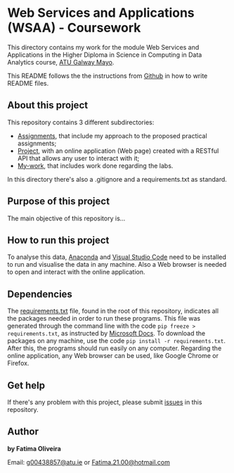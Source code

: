 # Web Services and Applications (WSAA) - Coursework

This directory contains my work for the module Web Services and Applications in the Higher Diploma in Science in Computing in Data Analytics course, [ATU Galway Mayo](https://www.gmit.ie/).
 
This README follows the the instructions from [Github](https://docs.github.com/en/repositories/managing-your-repositorys-settings-and-features/customizing-your-repository/about-readmes) in how to write README files.

## About this project

This repository contains 3 different subdirectories:

- [Assignments](), that include my approach to the proposed practical assignments;
- [Project](), with an online application (Web page) created with a RESTful API that allows any user to interact with it;
- [My-work](), that includes work done regarding the labs.

In this directory there's also a .gitignore and a requirements.txt as standard.

## Purpose of this project

The main objective of this repository is...

## How to run this project

To analyse this data, [Anaconda](https://www.anaconda.com/download) and [Visual Studio Code](https://code.visualstudio.com/Download) need to be installed to run and visualise the data in any machine. Also a Web browser is needed to open and interact with the online application. 

## Dependencies

The [requirements.txt](https://github.com/FatimaBOliveira/Programming-for-data-analytics/blob/main/requirements.txt) file, found in the root of this repository, indicates all the packages needed in order to run these programs. This file was generated through the command line with the code `pip freeze > requirements.txt`, as instructed by [Microsoft Docs](https://github.com/MicrosoftDocs/visualstudio-docs/blob/main/docs/python/managing-required-packages-with-requirements-txt.md). To download the packages on any machine, use the code `pip install -r requirements.txt`. After this, the programs should run easily on any computer. Regarding the online application, any Web browser can be used, like Google Chrome or Firefox.

## Get help

If there's any problem with this project, please submit [issues](https://github.com/FatimaBOliveira/Programming-for-data-analytics/issues) in this repository.

## Author

**by Fatima Oliveira** 

Email: g00438857@atu.ie or Fatima.21.00@hotmail.com